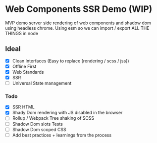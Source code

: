 # Web Components SSR Demo (WIP)

MVP demo server side rendering of web components and shadow dom using headless chrome.
Using esm so we can import / export ALL THE THINGS in node

## Ideal

-   [x] Clean Interfaces (Easy to replace [rendering / scss / jss])
-   [x] Offline First
-   [x] Web Standards
-   [x] SSR
-   [ ] Universal State management

### Todo

-   [x] SSR HTML
-   [x] Shady Dom rendering with JS disabled in the browser
-   [ ] Rollup / Webpack Tree shaking of SCSS
-   [ ] Shadow Dom slots Tests
-   [ ] Shadow Dom scoped CSS
-   [ ] Add best practices + learnings from the process
